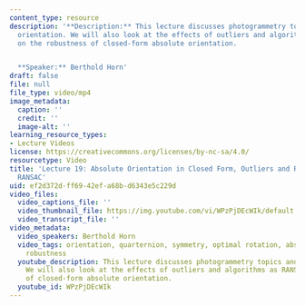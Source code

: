 ```yaml
---
content_type: resource
description: '**Description:** This lecture discusses photogrammetry topics and absolute
  orientation. We will also look at the effects of outliers and algorithms as RANSAC
  on the robustness of closed-form absolute orientation.


  **Speaker:** Berthold Horn'
draft: false
file: null
file_type: video/mp4
image_metadata:
  caption: ''
  credit: ''
  image-alt: ''
learning_resource_types:
- Lecture Videos
license: https://creativecommons.org/licenses/by-nc-sa/4.0/
resourcetype: Video
title: 'Lecture 19: Absolute Orientation in Closed Form, Outliers and Robustness,
  RANSAC'
uid: ef2d372d-ff69-42ef-a68b-d6343e5c229d
video_files:
  video_captions_file: ''
  video_thumbnail_file: https://img.youtube.com/vi/WPzPjDEcWIk/default.jpg
  video_transcript_file: ''
video_metadata:
  video_speakers: Berthold Horn
  video_tags: orientation, quarternion, symmetry, optimal rotation, absolute orientation,
    robustness
  youtube_description: This lecture discusses photogrammetry topics and absolute orientation.
    We will also look at the effects of outliers and algorithms as RANSAC on the robustness
    of closed-form absolute orientation.
  youtube_id: WPzPjDEcWIk
---
```

